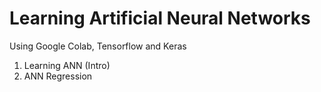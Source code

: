 # Learning Artificial Neural Networks
Using Google Colab, Tensorflow and Keras

1. Learning ANN (Intro)
1. ANN Regression
